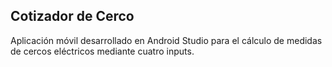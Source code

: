 ## Cotizador de Cerco
Aplicación móvil desarrollado en Android Studio para el cálculo de medidas de cercos eléctricos mediante cuatro inputs.
